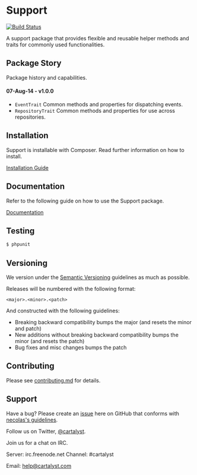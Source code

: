 # Support

[![Build Status](http://ci.cartalyst.com/build-status/svg/18)](http://ci.cartalyst.com/build-status/view/18)

A support package that provides flexible and reusable helper methods and traits for commonly used functionalities.

## Package Story

Package history and capabilities.

#### 07-Aug-14 - v1.0.0

- `EventTrait` Common methods and properties for dispatching events.
- `RepositoryTrait` Common methods and properties for use across repositories.

## Installation

Support is installable with Composer. Read further information on how to install.

[Installation Guide](https://cartalyst.com/manual/support/1.0#installation)

## Documentation

Refer to the following guide on how to use the Support package.

[Documentation](https://cartalyst.com/manual/support/1.0)

## Testing

```bash
$ phpunit
```

## Versioning

We version under the [Semantic Versioning](http://semver.org/) guidelines as much as possible.

Releases will be numbered with the following format:

`<major>.<minor>.<patch>`

And constructed with the following guidelines:

* Breaking backward compatibility bumps the major (and resets the minor and patch)
* New additions without breaking backward compatibility bumps the minor (and resets the patch)
* Bug fixes and misc changes bumps the patch

## Contributing

Please see [contributing.md](contributing.md) for details.

## Support

Have a bug? Please create an [issue](https://github.com/cartalyst/support/issues) here on GitHub that conforms with [necolas's guidelines](https://github.com/necolas/issue-guidelines).

Follow us on Twitter, [@cartalyst](http://twitter.com/cartalyst).

Join us for a chat on IRC.

Server: irc.freenode.net
Channel: #cartalyst

Email: help@cartalyst.com
